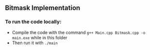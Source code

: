 ## Bitmask Implementation

### To run the code locally:
- Compile the code with the command `g++ Main.cpp Bitmask.cpp -o main.exe` while in this folder
- Then run it with `./main`
